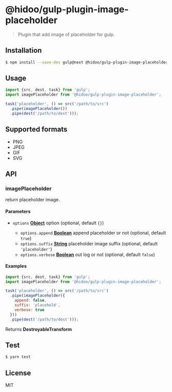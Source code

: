 # @hidoo/gulp-plugin-image-placeholder

> Plugin that add image of placeholder for gulp.

## Installation

```sh
$ npm install --save-dev gulp@next @hidoo/gulp-plugin-image-placeholder
```

## Usage

```js
import {src, dest, task} from 'gulp';
import imagePlaceholder from '@hidoo/gulp-plugin-image-placeholder';

task('placeholder', () => src('/path/to/src')
  .pipe(imagePlaceholder())
  .pipe(dest('/path/to/dest')));
```

## Supported formats

*   PNG
*   JPEG
*   GIF
*   SVG

## API

<!-- Generated by documentation.js. Update this documentation by updating the source code. -->

### imagePlaceholder

return placeholder image.

#### Parameters

*   `options` **[Object](https://developer.mozilla.org/docs/Web/JavaScript/Reference/Global_Objects/Object)** option (optional, default `{}`)

    *   `options.append` **[Boolean](https://developer.mozilla.org/docs/Web/JavaScript/Reference/Global_Objects/Boolean)** append placeholder or not (optional, default `true`)
    *   `options.suffix` **[String](https://developer.mozilla.org/docs/Web/JavaScript/Reference/Global_Objects/String)** placeholder image suffix (optional, default `'placeholder'`)
    *   `options.verbose` **[Boolean](https://developer.mozilla.org/docs/Web/JavaScript/Reference/Global_Objects/Boolean)** out log or not (optional, default `false`)

#### Examples

```javascript
import {src, dest, task} from 'gulp';
import imagePlaceholder from '@hidoo/gulp-plugin-image-placeholder';

task('placeholder', () => src('/path/to/src')
  .pipe(imagePlaceholder({
    append: false,
    suffix: 'placehold',
    verbose: true
  }))
  .pipe(dest('/path/to/dest')));
```

Returns **DestroyableTransform** 

## Test

```sh
$ yarn test
```

## License

MIT
